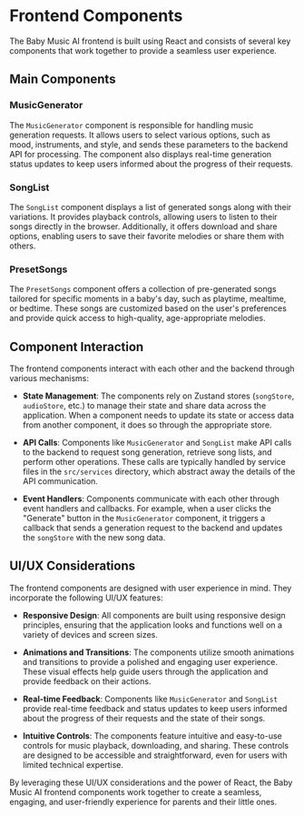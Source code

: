 # Frontend Components

The Baby Music AI frontend is built using React and consists of several key components that work together to provide a seamless user experience.

## Main Components

### MusicGenerator

The `MusicGenerator` component is responsible for handling music generation requests. It allows users to select various options, such as mood, instruments, and style, and sends these parameters to the backend API for processing. The component also displays real-time generation status updates to keep users informed about the progress of their requests.

### SongList

The `SongList` component displays a list of generated songs along with their variations. It provides playback controls, allowing users to listen to their songs directly in the browser. Additionally, it offers download and share options, enabling users to save their favorite melodies or share them with others.

### PresetSongs

The `PresetSongs` component offers a collection of pre-generated songs tailored for specific moments in a baby's day, such as playtime, mealtime, or bedtime. These songs are customized based on the user's preferences and provide quick access to high-quality, age-appropriate melodies.

## Component Interaction

The frontend components interact with each other and the backend through various mechanisms:

- **State Management**: The components rely on Zustand stores (`songStore`, `audioStore`, etc.) to manage their state and share data across the application. When a component needs to update its state or access data from another component, it does so through the appropriate store.

- **API Calls**: Components like `MusicGenerator` and `SongList` make API calls to the backend to request song generation, retrieve song lists, and perform other operations. These calls are typically handled by service files in the `src/services` directory, which abstract away the details of the API communication.

- **Event Handlers**: Components communicate with each other through event handlers and callbacks. For example, when a user clicks the "Generate" button in the `MusicGenerator` component, it triggers a callback that sends a generation request to the backend and updates the `songStore` with the new song data.

## UI/UX Considerations

The frontend components are designed with user experience in mind. They incorporate the following UI/UX features:

- **Responsive Design**: All components are built using responsive design principles, ensuring that the application looks and functions well on a variety of devices and screen sizes.

- **Animations and Transitions**: The components utilize smooth animations and transitions to provide a polished and engaging user experience. These visual effects help guide users through the application and provide feedback on their actions.

- **Real-time Feedback**: Components like `MusicGenerator` and `SongList` provide real-time feedback and status updates to keep users informed about the progress of their requests and the state of their songs.

- **Intuitive Controls**: The components feature intuitive and easy-to-use controls for music playback, downloading, and sharing. These controls are designed to be accessible and straightforward, even for users with limited technical expertise.

By leveraging these UI/UX considerations and the power of React, the Baby Music AI frontend components work together to create a seamless, engaging, and user-friendly experience for parents and their little ones.
